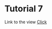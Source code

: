 # Tutorial 7

Link to the view
[Click](https://jaunerc.github.io/WebGL-Tut/tutorial-07/ "Tutorial 7")